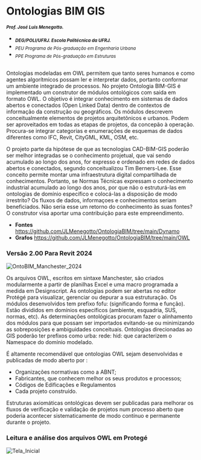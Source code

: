 # Ontologias BIM GIS
<sub> **_Prof. José Luis Menegotto._**</sub> 
+ <sub> **_DEG/POLI/UFRJ. Escola Politécnica da UFRJ._**</sub>
+ <sub> _PEU Programa de Pós-graduação em Engenharia Urbana_</sub>
+ <sub> _PPE Programa de Pós-graduação em Estruturas_</sub>
## 
Ontologias modeladas em OWL permitem que tanto seres humanos e como agentes algorítmicos possam ler e interpretar dados, portanto conformar um ambiente integrado de processos. No projeto Ontologia BIM-GIS é implementado um construtor de módulos ontológicos com saida em formato OWL. O objetivo é integrar conhecimento em sistemas de dados abertos e conectados (Open Linked Data) dentro de contextos de informação da construção ou geográficos. Os módulos descrevem conceitualmente elementos de projetos arquitetônicos e urbanos. Podem ser aproveitados em todas as etapas de projetos, da concepão à operação. Procura-se integrar categorias e enumerações de esquemas de dados diferentes como IFC, Revit, CityGML, KML, OSM, etc. 

O projeto parte da hipótese de que as tecnologias CAD-BIM-GIS poderão ser melhor integradas se o conhecimento projetual, que vai sendo acumulado ao longo dos anos, for expresso e ordenado em redes de dados abertos e conectados, segundo conceitualizou Tim Berners-Lee. Esse conceito permite montar uma infraestrutura digital compartilhada de conhecimentos. Portanto, se Normas Técnicas expressam o conhecimento industrial acumulado ao longo dos anos, por que não o estruturá-las em ontologias de domínio específico e colocá-las a disposição de modo irrestrito? Os fluxos de dados, informaçoes e conhecimentos seriam beneficiados. Não seria esse um retorno do conhecimento às suas fontes? O construtor visa aportar uma contribuição para este empreendimento.

+ **Fontes**     https://github.com/JLMenegotto/OntologiaBIM/tree/main/Dynamo
+ **Grafos**     https://github.com/JLMenegotto/OntologiaBIM/tree/main/OWL 

### **Versão 2.00 Para Revit 2024**

![OntoBIM_Manchester_2024](https://github.com/JLMenegotto/OntologiaBIM/assets/9437020/945e437f-32db-44be-b04e-ec7d19a2a3c3)

Os arquivos OWL, escritos em sintaxe Manchester, são criados modularmente a partir de planilhas Excel e uma macro programada a medida em Designscript. As ontologias podem ser abertas no editor Protégé para visualizar, gerenciar ou depurar a sua estruturação. Os módulos desenvolvidos tem prefixo fofu: (significando forma e função). Estão divididos em domínios específicos (ambiente, esquadria, SUS, normas, etc). As determinações ontológicas procuram fazer o alinhamento dos módulos para que possam ser importados evitando-se ou minimizando as sobreposições e ambiguidades conceituais. Ontologias direcionadas ao GIS poderão ter prefixos como urba: rede: hid: que caracterizem o Namespace do domínio modelado.

É altamente recomendável que ontologias OWL sejam desenvolvidas e publicadas de modo aberto por :

* Organizações normativas como a ABNT; 
* Fabricantes, que conhecem melhor os seus produtos e processos;
* Códigos de Edificações e Regulamentos
* Cada projeto construído.

Estruturas axiomáticas ontológicas devem ser publicadas para melhorar os fluxos de verificação e validação de projetos num processo aberto que poderia acontecer sistematicamente de modo contínuo e permanente durante o projeto.

### **Leitura e análise dos arquivos OWL em Protegé**

![Tela_Inicial](https://user-images.githubusercontent.com/9437020/226172682-0c1a09aa-7069-428d-a8b8-fe8abb9ea39c.PNG)
